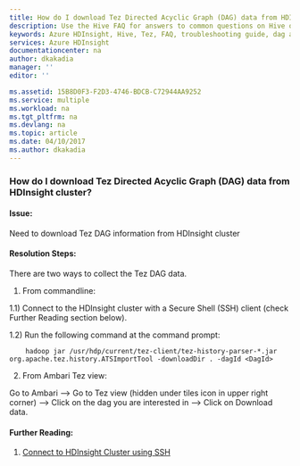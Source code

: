 ```yaml
---
title: How do I download Tez Directed Acyclic Graph (DAG) data from HDInsight cluster? | Microsoft Docs
description: Use the Hive FAQ for answers to common questions on Hive on Azure HDInsight platform.
keywords: Azure HDInsight, Hive, Tez, FAQ, troubleshooting guide, dag analysis, critical path
services: Azure HDInsight
documentationcenter: na
author: dkakadia
manager: ''
editor: ''

ms.assetid: 15B8D0F3-F2D3-4746-BDCB-C72944AA9252
ms.service: multiple
ms.workload: na
ms.tgt_pltfrm: na
ms.devlang: na
ms.topic: article
ms.date: 04/10/2017
ms.author: dkakadia
---
```


### How do I download Tez Directed Acyclic Graph (DAG) data from HDInsight cluster?

#### Issue:

Need to download Tez DAG information from HDInsight cluster

#### Resolution Steps:

There are two ways to collect the Tez DAG data.

1) From commandline:
 
1.1) Connect to the HDInsight cluster with a Secure Shell (SSH) client (check Further Reading section below).

1.2) Run the following command at the command prompt:
   
~~~~
    hadoop jar /usr/hdp/current/tez-client/tez-history-parser-*.jar org.apache.tez.history.ATSImportTool -downloadDir . -dagId <DagId> 
~~~~

2) From Ambari Tez view:
   
Go to Ambari --> Go to Tez view (hidden under tiles icon in upper right corner) --> Click on the dag you are interested in --> Click on Download data.

#### Further Reading:

1) [Connect to HDInsight Cluster using SSH](https://docs.microsoft.com/en-us/azure/hdinsight/hdinsight-hadoop-linux-use-ssh-unix)